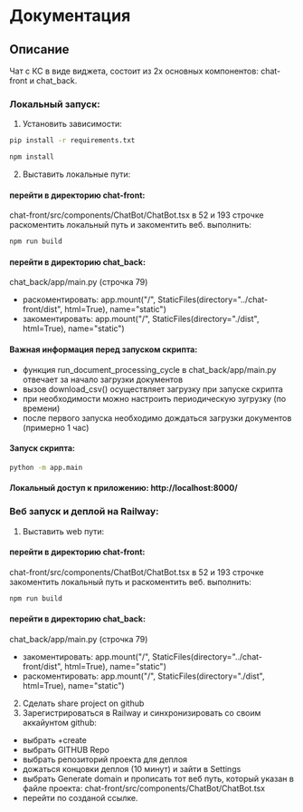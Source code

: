 # Документация

## Описание

Чат с КС в виде виджета, состоит из 2х основных компонентов: chat-front и chat_back.

### Локальный запуск: 
1. Установить зависимости:
```bash
pip install -r requirements.txt
```
```bash
npm install
```
2. Выставить локальные пути:
#### перейти в директорию chat-front: 
chat-front/src/components/ChatBot/ChatBot.tsx в 52 и 193 строчке раскоментить локальный путь и закоментить веб.
выполнить:
```bash
npm run build
```
#### перейти в директорию chat_back: 
chat_back/app/main.py (строчка 79)
- раскоментировать: app.mount("/", StaticFiles(directory="../chat-front/dist", html=True), name="static")
- закоментировать: app.mount("/", StaticFiles(directory="./dist", html=True), name="static")

#### Важная информация перед запуском скрипта: 
- функция run_document_processing_cycle в chat_back/app/main.py отвечает за начало загрузки документов
- вызов download_csv() осуществляет загрузку при запуске скрипта
- при необходимости можно настроить периодическую зугрузку (по времени)
- после первого запуска необходимо дождаться загрузки документов (примерно 1 час)

#### Запуск скрипта: 
```bash
python -m app.main
```

#### Локальный доступ к приложению: http://localhost:8000/


### Веб запуск и деплой на Railway:

1. Выставить web пути:
#### перейти в директорию chat-front: 
chat-front/src/components/ChatBot/ChatBot.tsx в 52 и 193 строчке закоментить локальный путь и раскоментить веб.
выполнить:
```bash
npm run build
```
#### перейти в директорию chat_back: 
chat_back/app/main.py (строчка 79)
- закоментировать: app.mount("/", StaticFiles(directory="../chat-front/dist", html=True), name="static")
- раскоментировать: app.mount("/", StaticFiles(directory="./dist", html=True), name="static")

2. Сделать share project on github
3. Зарегистрироваться в Railway и синхронизировать со своим аккайунтом github:
- выбрать +create
- выбрать GITHUB Repo
- выбрать репозиторий проекта для деплоя
- дожаться концовки деплоя (10 минут) и зайти в Settings
- выбрать Generate domain и прописать тот веб путь, который указан в файле проекта: chat-front/src/components/ChatBot/ChatBot.tsx
- перейти по созданой ссылке.


